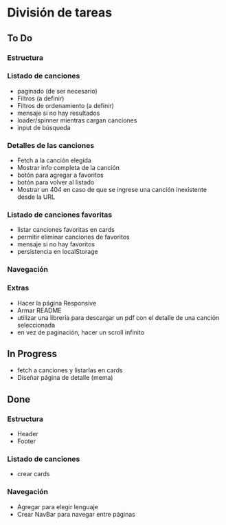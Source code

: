 # División de tareas

## To Do

### Estructura

### Listado de canciones

- paginado (de ser necesario)
- Filtros (a definir)
- Filtros de ordenamiento (a definir)
- mensaje si no hay resultados
- loader/spinner mientras cargan canciones
- input de búsqueda

### Detalles de las canciones

- Fetch a la canción elegida
- Mostrar info completa de la canción
- botón para agregar a favoritos
- botón para volver al listado
- Mostrar un 404 en caso de que se ingrese una canción inexistente desde la URL

### Listado de canciones favoritas

- listar canciones favoritas en cards
- permitir eliminar canciones de favoritos
- mensaje si no hay favoritos
- persistencia en localStorage

### Navegación

### Extras

- Hacer la página Responsive
- Armar README
- utilizar una librería para descargar un pdf con el detalle de una canción seleccionada
- en vez de paginación, hacer un scroll infinito

## In Progress

- fetch a canciones y listarlas en cards
- Diseñar página de detalle (mema)

## Done

### Estructura

- Header
- Footer

### Listado de canciones

- crear cards

### Navegación

- Agregar para elegir lenguaje
- Crear NavBar para navegar entre páginas

